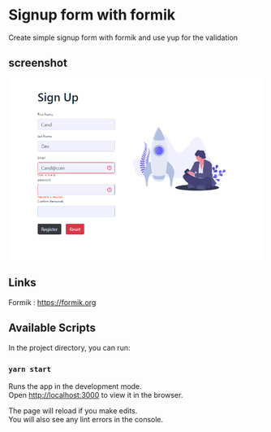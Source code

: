 # Signup form with formik

Create simple signup form with formik and use yup for the validation

## screenshot

![Signup screenshott](./src/assets/signup.png)

## Links

Formik : https://formik.org <br/>

## Available Scripts

In the project directory, you can run:

### `yarn start`

Runs the app in the development mode.\
Open [http://localhost:3000](http://localhost:3000) to view it in the browser.

The page will reload if you make edits.\
You will also see any lint errors in the console.
